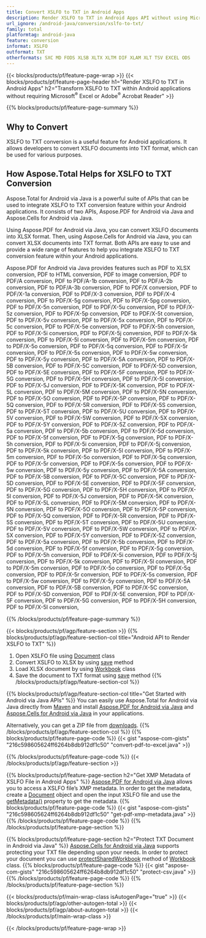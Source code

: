 ```yaml
---
title: Convert XSLFO to TXT in Android Apps
description: Render XSLFO to TXT in Android Apps API without using Microsoft Excel or Adobe Reader
url_ignore: /android-java/conversion/xslfo-to-txt/
family: total
platformtag: android-java
feature: conversion
informat: XSLFO
outformat: TXT
otherformats: SXC MD FODS XLSB XLTX XLTM DIF XLAM XLT TSV EXCEL ODS
---
```

{{< blocks/products/pf/feature-page-wrap >}}
{{< blocks/products/pf/feature-page-header h1="Render XSLFO to TXT in Android Apps" h2="Transform XSLFO to TXT within Android applications without requiring Microsoft<sup>&reg;</sup> Excel or Adobe<sup>&reg;</sup> Acrobat Reader" >}}

{{% blocks/products/pf/feature-page-summary %}}


<h2>Why to Convert</h2>
XSLFO to TXT conversion is a useful feature for Android applications. It allows developers to convert XSLFO documents into TXT format, which can be used for various purposes.

<h2>How Aspose.Total Helps for XSLFO to TXT Conversion</h2>
Aspose.Total for Android via Java is a powerful suite of APIs that can be used to integrate XSLFO to TXT conversion feature within your Android applications. It consists of two APIs, Aspose.PDF for Android via Java and Aspose.Cells for Android via Java. 

Using Aspose.PDF for Android via Java, you can convert XSLFO documents into XLSX format. Then, using Aspose.Cells for Android via Java, you can convert XLSX documents into TXT format. Both APIs are easy to use and provide a wide range of features to help you integrate XSLFO to TXT conversion feature within your Android applications. 

Aspose.PDF for Android via Java provides features such as PDF to XLSX conversion, PDF to HTML conversion, PDF to image conversion, PDF to PDF/A conversion, PDF to PDF/A-1b conversion, PDF to PDF/A-2b conversion, PDF to PDF/A-3b conversion, PDF to PDF/X conversion, PDF to PDF/X-1a conversion, PDF to PDF/X-3 conversion, PDF to PDF/X-4 conversion, PDF to PDF/X-5g conversion, PDF to PDF/X-5pg conversion, PDF to PDF/X-5n conversion, PDF to PDF/X-5u conversion, PDF to PDF/X-5z conversion, PDF to PDF/X-5p conversion, PDF to PDF/X-5t conversion, PDF to PDF/X-5v conversion, PDF to PDF/X-5x conversion, PDF to PDF/X-5c conversion, PDF to PDF/X-5e conversion, PDF to PDF/X-5h conversion, PDF to PDF/X-5i conversion, PDF to PDF/X-5j conversion, PDF to PDF/X-5k conversion, PDF to PDF/X-5l conversion, PDF to PDF/X-5m conversion, PDF to PDF/X-5o conversion, PDF to PDF/X-5q conversion, PDF to PDF/X-5r conversion, PDF to PDF/X-5s conversion, PDF to PDF/X-5w conversion, PDF to PDF/X-5y conversion, PDF to PDF/X-5A conversion, PDF to PDF/X-5B conversion, PDF to PDF/X-5C conversion, PDF to PDF/X-5D conversion, PDF to PDF/X-5E conversion, PDF to PDF/X-5F conversion, PDF to PDF/X-5G conversion, PDF to PDF/X-5H conversion, PDF to PDF/X-5I conversion, PDF to PDF/X-5J conversion, PDF to PDF/X-5K conversion, PDF to PDF/X-5L conversion, PDF to PDF/X-5M conversion, PDF to PDF/X-5N conversion, PDF to PDF/X-5O conversion, PDF to PDF/X-5P conversion, PDF to PDF/X-5Q conversion, PDF to PDF/X-5R conversion, PDF to PDF/X-5S conversion, PDF to PDF/X-5T conversion, PDF to PDF/X-5U conversion, PDF to PDF/X-5V conversion, PDF to PDF/X-5W conversion, PDF to PDF/X-5X conversion, PDF to PDF/X-5Y conversion, PDF to PDF/X-5Z conversion, PDF to PDF/X-5a conversion, PDF to PDF/X-5b conversion, PDF to PDF/X-5d conversion, PDF to PDF/X-5f conversion, PDF to PDF/X-5g conversion, PDF to PDF/X-5h conversion, PDF to PDF/X-5i conversion, PDF to PDF/X-5j conversion, PDF to PDF/X-5k conversion, PDF to PDF/X-5l conversion, PDF to PDF/X-5m conversion, PDF to PDF/X-5o conversion, PDF to PDF/X-5q conversion, PDF to PDF/X-5r conversion, PDF to PDF/X-5s conversion, PDF to PDF/X-5w conversion, PDF to PDF/X-5y conversion, PDF to PDF/X-5A conversion, PDF to PDF/X-5B conversion, PDF to PDF/X-5C conversion, PDF to PDF/X-5D conversion, PDF to PDF/X-5E conversion, PDF to PDF/X-5F conversion, PDF to PDF/X-5G conversion, PDF to PDF/X-5H conversion, PDF to PDF/X-5I conversion, PDF to PDF/X-5J conversion, PDF to PDF/X-5K conversion, PDF to PDF/X-5L conversion, PDF to PDF/X-5M conversion, PDF to PDF/X-5N conversion, PDF to PDF/X-5O conversion, PDF to PDF/X-5P conversion, PDF to PDF/X-5Q conversion, PDF to PDF/X-5R conversion, PDF to PDF/X-5S conversion, PDF to PDF/X-5T conversion, PDF to PDF/X-5U conversion, PDF to PDF/X-5V conversion, PDF to PDF/X-5W conversion, PDF to PDF/X-5X conversion, PDF to PDF/X-5Y conversion, PDF to PDF/X-5Z conversion, PDF to PDF/X-5a conversion, PDF to PDF/X-5b conversion, PDF to PDF/X-5d conversion, PDF to PDF/X-5f conversion, PDF to PDF/X-5g conversion, PDF to PDF/X-5h conversion, PDF to PDF/X-5i conversion, PDF to PDF/X-5j conversion, PDF to PDF/X-5k conversion, PDF to PDF/X-5l conversion, PDF to PDF/X-5m conversion, PDF to PDF/X-5o conversion, PDF to PDF/X-5q conversion, PDF to PDF/X-5r conversion, PDF to PDF/X-5s conversion, PDF to PDF/X-5w conversion, PDF to PDF/X-5y conversion, PDF to PDF/X-5A conversion, PDF to PDF/X-5B conversion, PDF to PDF/X-5C conversion, PDF to PDF/X-5D conversion, PDF to PDF/X-5E conversion, PDF to PDF/X-5F conversion, PDF to PDF/X-5G conversion, PDF to PDF/X-5H conversion, PDF to PDF/X-5I conversion,

{{% /blocks/products/pf/feature-page-summary  %}}

{{< blocks/products/pf/agp/feature-section >}}
{{% blocks/products/pf/agp/feature-section-col title="Android API to Render XSLFO to TXT" %}}
1. Open XSLFO file using [Document](https://reference.aspose.com/pdf/java/com.aspose.pdf/Document) class
2. Convert XSLFO to XLSX by using [save](https://reference.aspose.com/pdf/java/com.aspose.pdf/Document#save-java.lang.String-com.aspose.pdf.SaveOptions-) method
3. Load XLSX document by using [Workbook](https://reference.aspose.com/cells/java/com.aspose.cells/Workbook) class
4. Save the document to TXT format using [save](https://reference.aspose.com/cells/java/com.aspose.cells/workbook#save(java.lang.String,%20com.aspose.cells.SaveOptions)) method
{{% /blocks/products/pf/agp/feature-section-col %}}

{{% blocks/products/pf/agp/feature-section-col title="Get Started with Android via Java APIs" %}}
You can easily use Aspose.Total for Android via Java directly from [Maven](https://releases.aspose.com/total/java/) and install [Aspose.PDF for Android via Java](https://docs.aspose.com/pdf/androidjava/installation/) and [Aspose.Cells for Android via Java](https://docs.aspose.com/cells/java/aspose-cells-for-android-via-java-installation/) in your applications.

Alternatively, you can get a ZIP file from [downloads](https://releases.aspose.com/total/androidjava).
{{% /blocks/products/pf/agp/feature-section-col %}}
{{% blocks/products/pf/feature-page-code %}}
{{< gist "aspose-com-gists" "216c598605624ff6264b8db912df1c50" "convert-pdf-to-excel.java" >}}

{{% /blocks/products/pf/feature-page-code %}}
{{< /blocks/products/pf/agp/feature-section >}}

{{% blocks/products/pf/feature-page-section  h2="Get XMP Metadata of XSLFO File in Android Apps" %}}
 [Aspose.PDF for Android via Java](https://products.aspose.com/pdf/android-java/) allows you to access a XSLFO file’s XMP metadata. In order to get the metadata, create a [Document](https://reference.aspose.com/pdf/java/com.aspose.pdf/Document) object and open the input XSLFO file and use the [getMetadata()](https://reference.aspose.com/pdf/java/com.aspose.pdf/Document#getMetadata--) property to get the metadata.
{{% blocks/products/pf/feature-page-code %}}
{{< gist "aspose-com-gists" "216c598605624ff6264b8db912df1c50" "get-pdf-xmp-metadata.java" >}}
{{% /blocks/products/pf/feature-page-code  %}}
{{% /blocks/products/pf/feature-page-section %}}

{{% blocks/products/pf/feature-page-section  h2="Protect TXT Document in Android via  Java" %}}
  [Aspose.Cells for Android via Java](https://products.aspose.com/cells/android-java/) supports protecting your TXT file depending upon your needs. In order to protect your document you can use [protectSharedWorkbook](https://reference.aspose.com/cells/java/com.aspose.cells/workbook#protectSharedWorkbook(java.lang.String)) method  of [Workbook](https://reference.aspose.com/cells/java/com.aspose.cells/Workbook) class. 
{{% blocks/products/pf/feature-page-code %}}
{{< gist "aspose-com-gists" "216c598605624ff6264b8db912df1c50" "protect-csv.java" >}}
{{% /blocks/products/pf/feature-page-code  %}}
{{% /blocks/products/pf/feature-page-section %}}

{{< blocks/products/pf/main-wrap-class isAutogenPage="true" >}}
{{< blocks/products/pf/agp/other-autogen-total >}}
{{< blocks/products/pf/agp/about-autogen-total >}}
{{< /blocks/products/pf/main-wrap-class >}}

{{< /blocks/products/pf/feature-page-wrap >}}